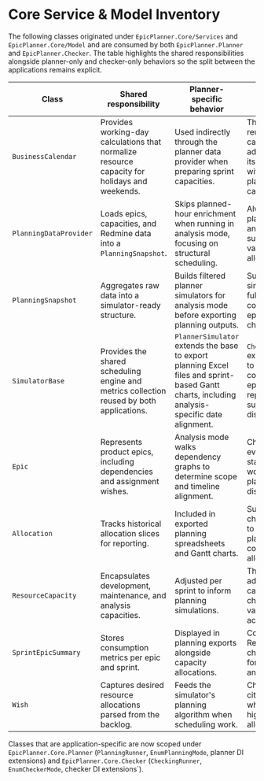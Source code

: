 # Core Service & Model Inventory

The following classes originated under `EpicPlanner.Core/Services` and `EpicPlanner.Core/Model` and are consumed by both `EpicPlanner.Planner` and `EpicPlanner.Checker`. The table highlights the shared responsibilities alongside planner-only and checker-only behaviors so the split between the applications remains explicit.

| Class | Shared responsibility | Planner-specific behavior | Checker-specific behavior |
| --- | --- | --- | --- |
| `BusinessCalendar` | Provides working-day calculations that normalize resource capacity for holidays and weekends. | Used indirectly through the planner data provider when preparing sprint capacities. | The checker reuses the same capacity adjustments so its reports align with the planner's calculations. |
| `PlanningDataProvider` | Loads epics, capacities, and Redmine data into a `PlanningSnapshot`. | Skips planned-hour enrichment when running in analysis mode, focusing on structural scheduling. | Always retrieves planned hours and epic summaries to validate actual allocations. |
| `PlanningSnapshot` | Aggregates raw data into a simulator-ready structure. | Builds filtered planner simulators for analysis mode before exporting planning outputs. | Supplies checker simulators with full data for comparison and epic-state checks. |
| `SimulatorBase` | Provides the shared scheduling engine and metrics collection reused by both applications. | `PlannerSimulator` extends the base to export planning Excel files and sprint-based Gantt charts, including analysis-specific date alignment. | `CheckerSimulator` extends the base to produce comparison and epic state reports that surface discrepancies. |
| `Epic` | Represents product epics, including dependencies and assignment wishes. | Analysis mode walks dependency graphs to determine scope and timeline alignment. | Checker reports evaluate epic states, remaining work, and planned capacity discrepancies. |
| `Allocation` | Tracks historical allocation slices for reporting. | Included in exported planning spreadsheets and Gantt charts. | Surfaces in checker output to compare planned versus consumed allocations. |
| `ResourceCapacity` | Encapsulates development, maintenance, and analysis capacities. | Adjusted per sprint to inform planning simulations. | The same adjusted capacities drive checker validations for accuracy. |
| `SprintEpicSummary` | Stores consumption metrics per epic and sprint. | Displayed in planning exports alongside capacity allocations. | Compared with Redmine data in checker reports for variance analysis. |
| `Wish` | Captures desired resource allocations parsed from the backlog. | Feeds the simulator's planning algorithm when scheduling work. | Checker output cites wish data when highlighting allocation gaps. |

Classes that are application-specific are now scoped under `EpicPlanner.Core.Planner` (`PlanningRunner`, `EnumPlanningMode`, planner DI extensions) and `EpicPlanner.Core.Checker` (`CheckingRunner`, `EnumCheckerMode`, checker DI extensions`).
